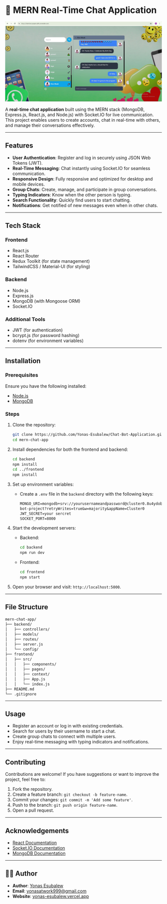 
# 💬 MERN Real-Time Chat Application

![Chat App Banner](https://github.com/Yonas-Esubalew/MERN-Chat-Application/blob/master/image_original%20(3).jpg?raw=true)

A **real-time chat application** built using the MERN stack (MongoDB, Express.js, React.js, and Node.js) with Socket.IO for live communication. This project enables users to create accounts, chat in real-time with others, and manage their conversations effectively.

---

## Features

- **User Authentication**: Register and log in securely using JSON Web Tokens (JWT).
- **Real-Time Messaging**: Chat instantly using Socket.IO for seamless communication.
- **Responsive Design**: Fully responsive and optimized for desktop and mobile devices.
- **Group Chats**: Create, manage, and participate in group conversations.
- **Typing Indicators**: Know when the other person is typing.
- **Search Functionality**: Quickly find users to start chatting.
- **Notifications**: Get notified of new messages even when in other chats.

---

## Tech Stack

### Frontend
- React.js
- React Router
- Redux Toolkit (for state management)
- TailwindCSS / Material-UI (for styling)

### Backend
- Node.js
- Express.js
- MongoDB (with Mongoose ORM)
- Socket.IO

### Additional Tools
- JWT (for authentication)
- bcrypt.js (for password hashing)
- dotenv (for environment variables)

---

## Installation

### Prerequisites
Ensure you have the following installed:
- [Node.js](https://nodejs.org/)
- [MongoDB](https://www.mongodb.com/)

### Steps

1. Clone the repository:
   ```bash
   git clone https://github.com/Yonas-Esubalew/Chat-Bot-Application.git
   cd mern-chat-app
   ```

2. Install dependencies for both the frontend and backend:
   ```bash
   cd backend
   npm install
   cd ../frontend
   npm install
   ```

3. Set up environment variables:
   - Create a `.env` file in the `backend` directory with the following keys:
     ```env
     MONGO_URI=mongodb+srv://yourusernameandpassword@cluster0.8u4ydob.mongodb.net/chat-bot-project?retryWrites=true&w=majority&appName=Cluster0
     JWT_SECRET=your sercret
     SOCKET_PORT=8000
     ```

4. Start the development servers:
   - Backend:
     ```bash
     cd backend
     npm run dev
     ```
   - Frontend:
     ```bash
     cd frontend
     npm start
     ```

5. Open your browser and visit: `http://localhost:5000`.

---

## File Structure

```
mern-chat-app/
├── backend/
│   ├── controllers/
│   ├── models/
│   ├── routes/
│   ├── server.js
│   └── config/
├── frontend/
│   ├── src/
│   │   ├── components/
│   │   ├── pages/
│   │   ├── context/
│   │   ├── App.js
│   │   └── index.js
├── README.md
└── .gitignore
```

---

## Usage

- Register an account or log in with existing credentials.
- Search for users by their username to start a chat.
- Create group chats to connect with multiple users.
- Enjoy real-time messaging with typing indicators and notifications.

---


## Contributing

Contributions are welcome! If you have suggestions or want to improve the project, feel free to:

1. Fork the repository.
2. Create a feature branch: `git checkout -b feature-name`.
3. Commit your changes: `git commit -m 'Add some feature'`.
4. Push to the branch: `git push origin feature-name`.
5. Open a pull request.

---
## Acknowledgements

- [React Documentation](https://reactjs.org/docs/getting-started.html)
- [Socket.IO Documentation](https://socket.io/docs/)
- [MongoDB Documentation](https://www.mongodb.com/docs/)

---

## 👨‍💻 Author

- **Author**: [Yonas Esubalew](https://github.com/Yonas-Esubalew)  
- **Email**: yonasatwork999@gmail.com  
- **Website**: [yonas-esubalew.vercel.app](https://yonas-esubalew.vercel.app)
